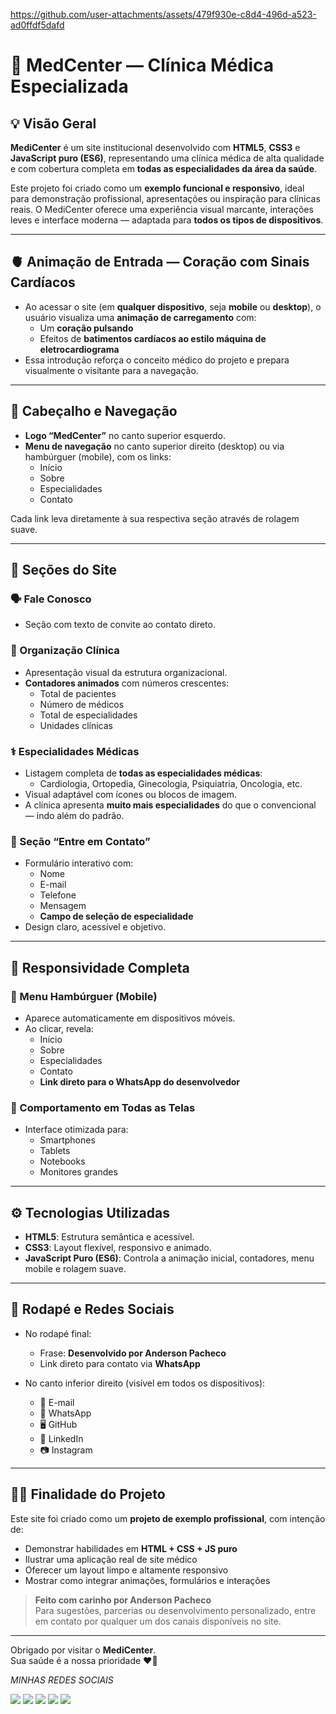 

https://github.com/user-attachments/assets/479f930e-c8d4-496d-a523-ad0ffdf5dafd


# 🏥 MedCenter — Clínica Médica Especializada

## 💡 Visão Geral

**MediCenter** é um site institucional desenvolvido com **HTML5**, **CSS3** e **JavaScript puro (ES6)**, representando uma clínica médica de alta qualidade e com cobertura completa em **todas as especialidades da área da saúde**.

Este projeto foi criado como um **exemplo funcional e responsivo**, ideal para demonstração profissional, apresentações ou inspiração para clínicas reais. O MediCenter oferece uma experiência visual marcante, interações leves e interface moderna — adaptada para **todos os tipos de dispositivos**.

---

## 🫀 Animação de Entrada — Coração com Sinais Cardíacos

- Ao acessar o site (em **qualquer dispositivo**, seja **mobile** ou **desktop**), o usuário visualiza uma **animação de carregamento** com:
  - Um **coração pulsando**
  - Efeitos de **batimentos cardíacos ao estilo máquina de eletrocardiograma**
- Essa introdução reforça o conceito médico do projeto e prepara visualmente o visitante para a navegação.

---

## 🧾 Cabeçalho e Navegação

- **Logo “MedCenter”** no canto superior esquerdo.
- **Menu de navegação** no canto superior direito (desktop) ou via hambúrguer (mobile), com os links:
  - Início
  - Sobre
  - Especialidades
  - Contato

Cada link leva diretamente à sua respectiva seção através de rolagem suave.

---

## 🧩 Seções do Site

### 🗣️ Fale Conosco
- Seção com texto de convite ao contato direto.

### 🏥 Organização Clínica
- Apresentação visual da estrutura organizacional.
- **Contadores animados** com números crescentes:
  - Total de pacientes
  - Número de médicos
  - Total de especialidades
  - Unidades clínicas

### ⚕️ Especialidades Médicas
- Listagem completa de **todas as especialidades médicas**:
  - Cardiologia, Ortopedia, Ginecologia, Psiquiatria, Oncologia, etc.
- Visual adaptável com ícones ou blocos de imagem.
- A clínica apresenta **muito mais especialidades** do que o convencional — indo além do padrão.

### 📇 Seção “Entre em Contato”
- Formulário interativo com:
  - Nome
  - E-mail
  - Telefone
  - Mensagem
  - **Campo de seleção de especialidade**
- Design claro, acessível e objetivo.

---

## 📱 Responsividade Completa

### 🍔 Menu Hambúrguer (Mobile)
- Aparece automaticamente em dispositivos móveis.
- Ao clicar, revela:
  - Início
  - Sobre
  - Especialidades
  - Contato
  - **Link direto para o WhatsApp do desenvolvedor**

### 📲 Comportamento em Todas as Telas
- Interface otimizada para:
  - Smartphones
  - Tablets
  - Notebooks
  - Monitores grandes

---

## ⚙️ Tecnologias Utilizadas

- **HTML5**: Estrutura semântica e acessível.
- **CSS3**: Layout flexível, responsivo e animado.
- **JavaScript Puro (ES6)**: Controla a animação inicial, contadores, menu mobile e rolagem suave.

---

## 🔗 Rodapé e Redes Sociais

- No rodapé final:
  - Frase: **Desenvolvido por Anderson Pacheco**
  - Link direto para contato via **WhatsApp**

- No canto inferior direito (visível em todos os dispositivos):
  - 📧 E-mail
  - 💬 WhatsApp
  - 🖥️ GitHub
  - 💼 LinkedIn
  - 📷 Instagram

---

## 👨‍💻 Finalidade do Projeto

Este site foi criado como um **projeto de exemplo profissional**, com intenção de:

- Demonstrar habilidades em **HTML + CSS + JS puro**
- Ilustrar uma aplicação real de site médico
- Oferecer um layout limpo e altamente responsivo
- Mostrar como integrar animações, formulários e interações

> **Feito com carinho por Anderson Pacheco**  
> Para sugestões, parcerias ou desenvolvimento personalizado, entre em contato por qualquer um dos canais disponíveis no site.

---

Obrigado por visitar o **MediCenter**.  
Sua saúde é a nossa prioridade ❤️‍🔥


<div>


*MINHAS REDES SOCIAIS*

<a href="433424468535410709" target="_blank"><img src="https://img.shields.io/badge/Discord-7289DA?style=for-the-badge&logo=discord&logoColor=Dark" target="_blank"></a> 
<a href = "Anderson Pacheco Redfield <andersonziggler121@gmail.com>"><img src="https://img.shields.io/badge/-Gmail-%23333?style=for-the-badge&logo=gmail&logoColor=Dark" target="_blank"></a>
<a href="www.linkedin.com/in/anderson-pacheco-dev" target="_blank"><img src="https://img.shields.io/badge/-LinkedIn-%230077B5?style=for-the-badge&logo=linkedin&logoColor=Dark" target="_blank"></a>
<a href="https://wa.me//5571992942934" target="_blank"><img src="https://img.shields.io/badge/WhatsApp-25D366?style=for-the-badge&logo=whatsapp&logoColor=Dark" target="_blank"></a>
<a href="https://github.com/AndersonRedfield?tab=repositories" target="_blank"><img src="https://img.shields.io/badge/GitHub-100000?style=for-the-badge&logo=github&logoColor=Dark" target="_blank"></a>
  
</div>
